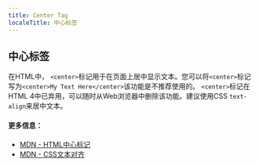 ```yaml
---
title: Center Tag
localeTitle: 中心标签
---
```

## 中心标签

在HTML中， `<center>`标记用于在页面上居中显示文本。您可以将`<center>`标记写为`<center>My Text Here</center>`该功能是不推荐使用的。 `<center>`标记在HTML 4中已弃用，可以随时从Web浏览器中删除该功能。建议使用CSS `text-align`来居中文本。

#### 更多信息：

*   [MDN - HTML中心标记](https://developer.mozilla.org/en-US/docs/Web/HTML/Element/center)
*   [MDN - CSS文本对齐](https://developer.mozilla.org/en-US/docs/Web/CSS/text-align)